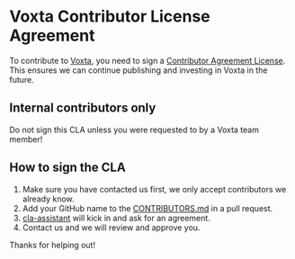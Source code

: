 # Voxta Contributor License Agreement

To contribute to [Voxta](https://voxta.ai), you need to sign a [Contributor Agreement License](https://gist.github.com/acidbubbles/0ac5dd0f361c17774ce77f4c177135f6). This ensures we can continue publishing and investing in Voxta in the future.

## Internal contributors only

Do not sign this CLA unless you were requested to by a Voxta team member!

## How to sign the CLA

1. Make sure you have contacted us first, we only accept contributors we already know.
2. Add your GitHub name to the [CONTRIBUTORS.md](CONTRIBUTORS.md) in a pull request.
3. [cla-assistant](https://cla-assistant.io/) will kick in and ask for an agreement.
4. Contact us and we will review and approve you.

Thanks for helping out!
